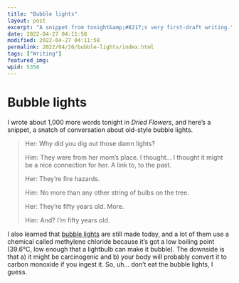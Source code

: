 ```yaml
---
title: "Bubble lights"
layout: post
excerpt: "A snippet from tonight&amp;#8217;s very first-draft writing."
date: 2022-04-27 04:11:58
modified: 2022-04-27 04:11:58
permalink: 2022/04/26/bubble-lights/index.html
tags: ["Writing"]
featured_img: 
wpid: 5358
---
```


# Bubble lights

I wrote about 1,000 more words tonight in *Dried Flowers*, and here’s a snippet, a snatch of conversation about old-style bubble lights.

> Her: Why did you dig out those damn lights?
> 
> Him: They were from her mom’s place. I thought… I thought it might be a nice connection for her. A link to, to the past.
> 
> Her: They’re fire hazards.
> 
> Him: No more than any other string of bulbs on the tree.
> 
> Her: They’re fifty years old. More.
> 
> Him: And? *I’m* fifty years old.

I also learned that [bubble lights](https://en.wikipedia.org/wiki/Bubble_light) are still made today, and a lot of them use a chemical called methylene chloride because it’s got a low boiling point (39.6°C, low enough that a lightbulb can make it bubble). The downside is that a) it might be carcinogenic and b) your body will probably convert it to carbon monoxide if you ingest it. So, uh… don’t eat the bubble lights, I guess.